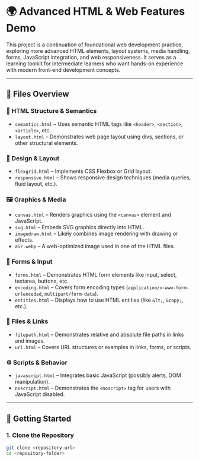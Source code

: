 # 🌍 Advanced HTML & Web Features Demo

This project is a continuation of foundational web development practice, exploring more advanced HTML elements, layout systems, media handling, forms, JavaScript integration, and web responsiveness. It serves as a learning toolkit for intermediate learners who want hands-on experience with modern front-end development concepts.

---

## 📁 Files Overview

### 🧱 HTML Structure & Semantics

- `semantics.html` – Uses semantic HTML tags like `<header>`, `<section>`, `<article>`, etc.
- `layout.html` – Demonstrates web page layout using divs, sections, or other structural elements.

### 🎨 Design & Layout

- `flexgrid.html` – Implements CSS Flexbox or Grid layout.
- `responsive.html` – Shows responsive design techniques (media queries, fluid layout, etc.).

### 🖼️ Graphics & Media

- `canvas.html` – Renders graphics using the `<canvas>` element and JavaScript.
- `svg.html` – Embeds SVG graphics directly into HTML.
- `imagedraw.html` – Likely combines image rendering with drawing or effects.
- `air.webp` – A web-optimized image used in one of the HTML files.

### 📝 Forms & Input

- `forms.html` – Demonstrates HTML form elements like input, select, textarea, buttons, etc.
- `encoding.html` – Covers form encoding types (`application/x-www-form-urlencoded`, `multipart/form-data`).
- `entities.html` – Displays how to use HTML entities (like `&lt;`, `&copy;`, etc.).

### 🔗 Files & Links

- `filepath.html` – Demonstrates relative and absolute file paths in links and images.
- `url.html` – Covers URL structures or examples in links, forms, or scripts.

### ⚙️ Scripts & Behavior

- `javascript.html` – Integrates basic JavaScript (possibly alerts, DOM manipulation).
- `noscript.html` – Demonstrates the `<noscript>` tag for users with JavaScript disabled.

---

## 🚀 Getting Started

### 1. Clone the Repository

```bash
git clone <repository-url>
cd <repository-folder>
